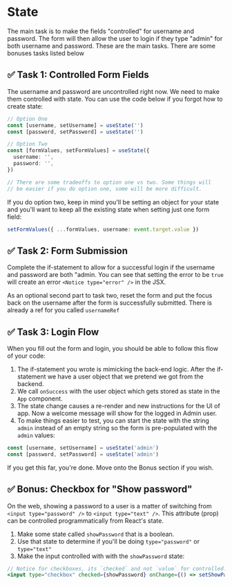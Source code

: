 # State

The main task is to make the fields "controlled" for username and password. The form will then allow the user to login if they type "admin" for both username and password. These are the main tasks. There are some bonuses tasks listed below

## ✅ Task 1: Controlled Form Fields

The username and password are uncontrolled right now. We need to make them controlled with state. You can use the code below if you forgot how to create state:

```ts
// Option One
const [username, setUsername] = useState('')
const [password, setPassword] = useState('')

// Option Two
const [formValues, setFormValues] = useState({
  username: '',
  password: '',
})

// There are some tradeoffs to option one vs two. Some things will
// be easier if you do option one, some will be more difficult.
```

If you do option two, keep in mind you'll be setting an object for your state and you'll want to keep all the existing state when setting just one form field:

```ts
setFormValues({ ...formValues, username: event.target.value })
```

## ✅ Task 2: Form Submission

Complete the if-statement to allow for a successful login if the username and password are both "admin. You can see that setting the error to be `true` will create an error `<Notice type="error" />` in the JSX.

As an optional second part to task two, reset the form and put the focus back on the username after the form is successfully submitted. There is already a ref for you called `usernameRef`

## ✅ Task 3: Login Flow

When you fill out the form and login, you should be able to follow this flow of your code:

1. The if-statement you wrote is mimicking the back-end logic. After the if-statement we have a user object that we pretend we got from the backend.
2. We call `onSuccess` with the user object which gets stored as state in the `App` component.
3. The state change causes a re-render and new instructions for the UI of app. Now a welcome message will show for the logged in Admin user.
4. To make things easier to test, you can start the state with the string `admin` instead of an empty string so the form is pre-populated with the `admin` values:

```ts
const [username, setUsername] = useState('admin')
const [password, setPassword] = useState('admin')
```

If you get this far, you're done. Move onto the Bonus section if you wish.

## ✅ Bonus: Checkbox for "Show password"

On the web, showing a password to a user is a matter of switching from `<input type="password" />` to `<input type="text" />`. This attribute (prop) can be controlled programmatically from React's state.

1. Make some state called `showPassword` that is a boolean.
2. Use that state to determine if you'll be doing `type="password"` or `type="text"`
3. Make the input controlled with with the `showPassword` state:

```jsx
// Notice for checkboxes, its `checked` and not `value` for controlled:
<input type="checkbox" checked={showPassword} onChange={() => setShowPassword(!showPassword)} />
```
